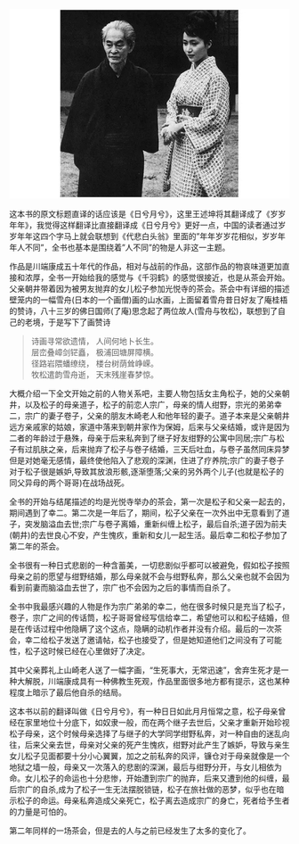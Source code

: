 ![ ](/img/p52319166.jpg)

这本书的原文标题直译的话应该是《日兮月兮》，这里王述坤将其翻译成了《岁岁年年》，我觉得这样翻译比直接翻译成《日兮月兮》更好一点，中国的读者通过岁岁年年这四个字马上就会联想到《代悲白头翁》里面的”年年岁岁花相似，岁岁年年人不同”，全书也基本是围绕着”人不同”的物是人非这一主题。

作品是川端康成五十年代的作品，相对与战前的作品，这部作品的物哀味道更加直接和浓厚，全书一开始给我的感觉与《千羽鹤》的感觉很接近，也是从茶会开始。父亲朝井带着因为被男友抛弃的女儿松子参加光悦寺的茶会。茶会中有详细的描述壁笼内的一幅雪舟(日本的一个画僧)画的山水画，上面留着雪舟昔日好友了庵桂梧的赞诗，八十三岁的佛日国师(了庵)思念起了两位故人(雪舟与牧松)，联想到了自己的老境，于是写下了画赞诗

>诗画寻常欲遗情， 人间何地卜长生。  
>层峦叠嶂剑铓矗， 极浦回塘屏障横。   
>径路岩隈蟠缭绕， 楼台树荫耸峥嵘。     
>牧松遣韵雪舟逝， 天末残崖春梦惊。

大概介绍一下全文开始之前的人物关系吧，主要人物包括女主角松子，她的父亲朝井，以及松子的母亲道子，松子的前恋人宗广，母亲的情人绀野，宗光的弟弟幸二，宗广的妻子卷子，父亲的朋友木崎老人和他年轻的妻子。道子本来是父亲朝井远方亲戚家的姑娘，家道中落来到朝井家作为保姆，后来与父亲结婚，或许是因为二者的年龄过于悬殊，母亲于后来私奔到了继子好友绀野的公寓中同居;宗广与松子有过肌肤之亲，后来抛弃了松子与卷子结婚，三天后吐血，与卷子虽然同床异梦但是对她毫无感情，最终使他陷入了悲观的深渊，住进了疗养院;宗广的妻子卷子对于松子很是嫉妒,导致其放浪形骸,逐渐堕落;父亲的另外两个儿子(也就是松子的同父异母的两个哥哥)在战场战死。

全书的开始与结尾描述的均是光悦寺举办的茶会，第一次是松子和父亲一起去的，期间遇到了幸二。第二次是一年后了，期间，松子父亲在一次外出中无意看到了道子，突发脑溢血去世;宗广与卷子离婚，重新纠缠上松子，最后自杀;道子因为前夫(朝井)的去世良心不安，产生愧疚，重新和女儿一起生活。最后幸二和松子参加了第二年的茶会。

全书很有一种日式悲剧的一种含蓄美，一切悲剧似乎都可以被避免，假如松子按照母亲之前的愿望与绀野结婚，那么母亲就不会与绀野私奔，那么父亲也就不会因为看到前妻而脑溢血去世了，宗广也不会因为之后的事情而自杀了。

全书中我最感兴趣的人物是作为宗广弟弟的幸二，他在很多时候只是充当了松子，卷子，宗广之间的传话筒，松子哥哥曾经写信给幸二，希望他可以和松子结婚，但是在传话过程中他隐瞒了这个这点，隐瞒的动机作者并没有介绍。最后的一次茶会，幸二给松子发送了邀请帖，松子也接受了，但是她知道他们之间没有了可能性，松子这时候已经在心里做好了决定。

其中父亲葬礼上山崎老人送了一幅字画，“生死事大，无常迅速”，舍弃生死才是一种大解脱，川端康成具有一种佛教生死观，作品里面很多地方都有提示，这也某种程度上暗示了最后他自杀的结局。

这本书以前的翻译叫做《日兮月兮》，有一种日日如此月月恒常之意，松子母亲曾经在家里地位十分底下，如奴隶一般，而在两个继子去世后，父亲才重新开始珍视松子母亲，这个时候母亲选择了与继子的大学同学绀野私奔，对一种自由的迷乱向往，后来父亲去世，母亲对父亲的死产生愧疚，绀野对此产生了嫉妒，导致与亲生女儿松子见面都要十分小心翼翼，加之之前私奔的风评，镰仓对于母亲就像是一个地狱之墙一般，母亲又一次落入的悲剧的深渊，最后与绀野分开，与女儿相依为命。女儿松子的命运也十分悲惨，开始遭到宗广的抛弃，后来又遭到他的纠缠，最后宗广的自杀,成为了松子一生无法摆脱锁链，松子在旅社做的恶梦，似乎也在暗示松子的命运。母亲私奔造成父亲死亡，松子离去造成宗广的身亡，死者给予生者的力量是可怕的。

第二年同样的一场茶会，但是去的人与之前已经发生了太多的变化了。
